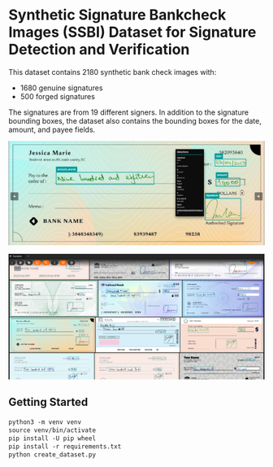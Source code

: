 # Synthetic Signature Bankcheck Images (SSBI) Dataset for Signature Detection and Verification

This dataset contains 2180 synthetic bank check images with:
- 1680 genuine signatures
- 500 forged signatures

The signatures are from 19 different signers. In addition to the signature bounding boxes, the dataset
also contains the bounding boxes for the date, amount, and payee fields.

![SSBI Dataset](screenshots/sample_details.png)

![SSBI Dataset](screenshots/samples.png)

## Getting Started

```
python3 -m venv venv
source venv/bin/activate
pip install -U pip wheel
pip install -r requirements.txt
python create_dataset.py
```